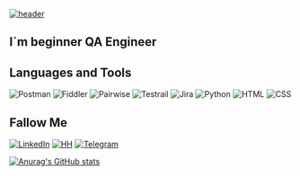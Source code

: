 [![header](https://github.com/DmitriyZam/DmitriyZam/blob/master/assets/header.gif)](https://www.youtube.com/watch?v=1yELlB39TvY&ab_channel=ALEXEYSHPAVDA)

## I`m beginner QA Engineer

## Languages and Tools
![Postman](https://img.shields.io/badge/-Postman-090909?style=for-the-badge&logo=Postman&logoColor=FA5252)
![Fiddler](https://img.shields.io/badge/-Fiddler-090909?style=for-the-badge&logo=Fiddler&logoColor=20D667)
![Pairwise](https://img.shields.io/badge/-Pairwise-090909?style=for-the-badge&logo=Pairwise&logoColor=FFFFFF)
![Testrail](https://img.shields.io/badge/-Testrail-090909?style=for-the-badge&logo=Testrail&logoColor=6069BD)
![Jira](https://img.shields.io/badge/-Jira-090909?style=for-the-badge&logo=Jira&logoColor=0D21E2)
![Python](https://img.shields.io/badge/-Python-090909?style=for-the-badge&logo=Python&logoColor=F0FA28)
![HTML](https://img.shields.io/badge/-HTML-090909?style=for-the-badge&logo=HTML&logoColor=FC8807)
![CSS](https://img.shields.io/badge/-CSS-090909?style=for-the-badge&logo=CSS&logoColor=25C6E2)


## Fallow Me
[![LinkedIn](https://img.shields.io/badge/-LinkedIn-090909?style=for-the-badge&logo=LinkedIn&logoColor=546DF3)](https://www.linkedin.com/in/12332)
[![HH](https://img.shields.io/badge/-HH-090909?style=for-the-badge&logo=HH&logoColor=E61124)](https://hh.ru/applicant/resumes/view?resume=63c0bbd8ff0b748b040039ed1f4a50547a6762)
[![Telegram](https://img.shields.io/badge/-Telegram-090909?style=for-the-badge&logo=Telegram&logoColor=546DF3)](https://www.t.me/@dmz_lea)


[![Anurag's GitHub stats](https://github-readme-stats.vercel.app/api?username=ZeTol&show_icons=true)](https://github.com/anuraghazra/github-readme-stats)
